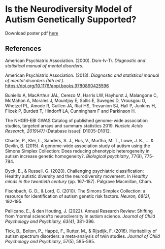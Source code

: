 # Is the Neurodiversity Model of Autism Genetically Supported?

Download poster pdf [here](./poster.pdf)

## References
American Psychiatric Association. (2000). Dsm-Iv-Tr. *Diagnostic and statistical manual of mental disorders.*

American Psychiatric Association. (2013). *Diagnostic and statistical manual of mental disorders (5th ed.)*. https://doi.org/10.1176/appi.books.9780890425596

Buniello A, MacArthur JAL, Cerezo M, Harris LW, Hayhurst J, Malangone C, McMahon A, Morales J, Mountjoy E, Sollis E, Suveges D, Vrousgou O, Whetzel PL, Amode R, Guillen JA, Riat HS, Trevanion SJ, Hall P, Junkins H, Flicek P, Burdett T, Hindorff LA, Cunningham F and Parkinson H.

The NHGRI-EBI GWAS Catalog of published genome-wide association studies, targeted arrays and summary statistics 2019. *Nucleic Acids Research, 2019(47)* (Database issue): D1005-D1012.

Chaste, P., Klei, L., Sanders, S. J., Hus, V., Murtha, M. T., Lowe, J. K., ... & Devlin, B. (2015). A genome-wide association study of autism using the Simons Simplex Collection: Does reducing phenotypic heterogeneity in autism increase genetic homogeneity?. *Biological psychiatry*, 77(9), 775-784.

Dyck, E., & Russell, G. (2020). Challenging psychiatric classification: Healthy autistic diversity and the neurodiversity movement. In *Healthy minds in the twentieth century* (pp. 167-187). Palgrave Macmillan, Cham.

Fischbach, G. D., & Lord, C. (2010). The Simons Simplex Collection: a resource for identification of autism genetic risk factors. *Neuron, 68(2)*, 192-195.

Pellicano, E., & den Houting, J. (2022). Annual Research Review: Shifting from ‘normal science’to neurodiversity in autism science. *Journal of Child Psychology and Psychiatry, 63(4)*, 381-396.

Tick, B., Bolton, P., Happé, F., Rutter, M., & Rijsdijk, F. (2016). Heritability of autism spectrum disorders: a meta‐analysis of twin studies. *Journal of Child Psychology and Psychiatry*, *57*(5), 585-595.
